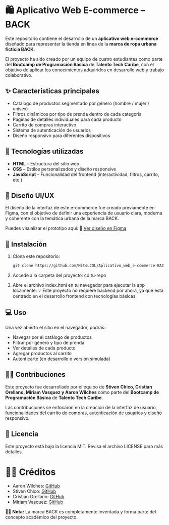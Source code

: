 # 🛍️ Aplicativo Web E-commerce – BACK

Este repositorio contiene el desarrollo de un **aplicativo web e-commerce** diseñado para representar la tienda en línea de la **marca de ropa urbana ficticia BACK**.

El proyecto ha sido creado por un equipo de cuatro estudiantes como parte del **Bootcamp de Programación Básica** de **Talento Tech Caribe**, con el objetivo de aplicar los conocimientos adquiridos en desarrollo web y trabajo colaborativo.

## ✨ Características principales

- Catálogo de productos segmentado por género (hombre / mujer / unisex)
- Filtros dinámicos por tipo de prenda dentro de cada categoría
- Páginas de detalles individuales para cada producto
- Carrito de compras interactivo
- Sistema de autenticación de usuarios
- Diseño responsivo para diferentes dispositivos

## 🧰 Tecnologías utilizadas

- **HTML** – Estructura del sitio web
- **CSS** – Estilos personalizados y diseño responsive
- **JavaScript** – Funcionalidad del frontend (interactividad, filtros, carrito, etc.)

## 🎨 Diseño UI/UX

El diseño de la interfaz de este e-commerce fue creado previamente en Figma, con el objetivo de definir una experiencia de usuario clara, moderna y coherente con la temática urbana de la marca BACK.

Puedes visualizar el prototipo aquí:
🔗 [Ver diseño en Figma](https://www.figma.com/design/oXNTpF6y8gj2NQaTQhqJHG/Web-Ecommerce?t=UO8CuDICAKcaMgHU-1)

## 🚀 Instalación

1. Clona este repositorio:
   ```bash
   git clone https://github.com/NitsuCOL/Aplicativo_web_e-commerce-BACK.git

2. Accede a la carpeta del proyecto:
cd tu-repo

3. Abre el archivo index.html en tu navegador para ejecutar la app localmente:
💡 Este proyecto no requiere backend por ahora, ya que está centrado en el desarrollo frontend con tecnologías básicas.

## 💻 Uso

Una vez abierto el sitio en el navegador, podrás:

- Navegar por el catálogo de productos
- Filtrar por género y tipo de prenda
- Ver detalles de cada producto
- Agregar productos al carrito
- Autenticarte (en desarrollo o versión simulada)

## 🧑‍💻 Contribuciones

Este proyecto fue desarrollado por el equipo de **Stiven Chico, Cristian Orellano, Miriam Vasquez y Aaron Wilches** como parte del **Bootcamp de Programación Básica** de **Talento Tech Caribe**.

Las contribuciones se enfocaron en la creación de la interfaz de usuario, funcionalidades del carrito de compras, autenticación de usuarios y diseño responsivo. 

## 📄 Licencia

Este proyecto está bajo la licencia MIT. Revisa el archivo LICENSE para más detalles.

# 👨‍🎨 Créditos

- Aaron Wilches: [GitHub](https://github.com/NitsuCOL)
- Stiven Chico: [GitHub](https://github.com/Cristian07-04)
- Cristian Orellano: [GitHub](https://github.com/Cristian07-04)
- Miriam Vasquez: [GitHub](https://github.com/mcvasquezsar)

🧑‍🎓 **Nota:** La marca BACK es completamente inventada y forma parte del concepto académico del proyecto.
